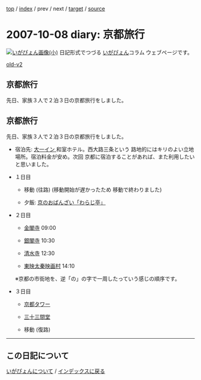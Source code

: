 [top](https://igapyon.github.io/diary/) 
 / [index](https://igapyon.github.io/diary/2007/index.html) 
 / prev 
 / next 
 / [target](https://igapyon.github.io/diary/2007/ig071008.html) 
 / [source](https://github.com/igapyon/diary/blob/gh-pages/2007/ig071008.html.src.md) 

2007-10-08 diary: 京都旅行
=====================================================================================================
[![いがぴょん画像(小)](https://igapyon.github.io/diary/images/iga200306s.jpg "いがぴょん")](https://igapyon.github.io/diary/memo/memoigapyon.html) 日記形式でつづる [いがぴょん](https://igapyon.github.io/diary/memo/memoigapyon.html)コラム ウェブページです。

[old-v2](ig071008-orig.html)

## 京都旅行

先日、家族３人で２泊３日の京都旅行をしました。


## 京都旅行

先日、家族３人で２泊３日の京都旅行をしました。

* 宿泊先: [大一イン](http://www.geocities.jp/daiichiin/)[
  ](http://www.geocities.jp/daiichiin/)和室ホテル。西大路三条という 路地的にはキリのよい立地場所。宿泊料金が安め。次回 京都に宿泊することがあれば、また利用したいと思いました。
  
* １日目
  
  * 移動 (往路)  (移動開始が遅かったため 移動で終わりました)
    
  * 夕飯: [京のおばんざい「わらじ亭」](http://www.geocities.jp/yonehara9119/umai4.html)
  

  
* ２日目
  
  * [金閣寺](http://www.shokoku-ji.or.jp/kinkakuji/index.html) 09:00
    
  * [銀閣寺](http://www.shokoku-ji.or.jp/ginkakuji/index.html) 10:30
    
  * [清水寺](http://www.kiyomizudera.or.jp/) 12:30
    
  * [東映太秦映画村](http://www.eigamura30.com/index.shtml) 14:10
  

  ※京都の市街地を、逆「の」の字で一周したっていう感じの順序です。
  
* ３日目
  
  * [京都タワー](http://www.kyoto-tower.co.jp/)
    
  * [三十三間堂](http://sanjusangendo.jp/)
    
  * 移動 (復路)

----------------------------------------------------------------------------------------------------

## この日記について
[いがぴょんについて](https://igapyon.github.io/diary/memo/memoigapyon.html) / [インデックスに戻る](https://igapyon.github.io/diary/idxall.html)
